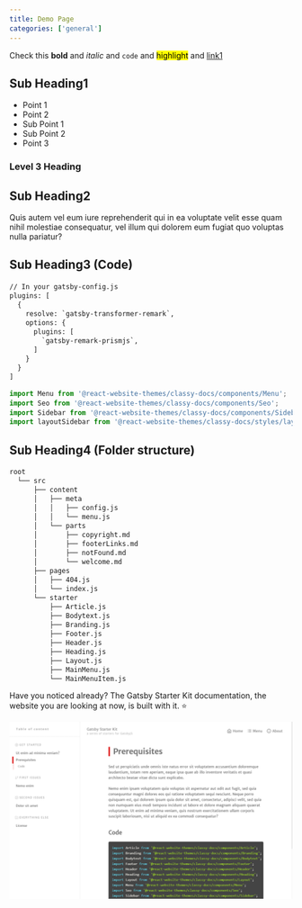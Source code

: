 ```yaml
---
title: Demo Page
categories: ['general']
---
```


Check this **bold** and _italic_ and ```code``` and <mark>highlight</mark> and [link1](https://google.com) 

## Sub Heading1

- Point 1
- Point 2
- Sub Point 1
- Sub Point 2
- Point 3 

### Level 3 Heading


## Sub Heading2

Quis autem vel eum iure reprehenderit qui in ea voluptate velit esse quam nihil molestiae consequatur, vel illum qui dolorem eum fugiat quo voluptas nulla pariatur?

## Sub Heading3 (Code)


```javascript{2,6-8}
// In your gatsby-config.js
plugins: [
  {
    resolve: `gatsby-transformer-remark`,
    options: {
      plugins: [
        `gatsby-remark-prismjs`,
      ]
    }
  }
]
```



```javascript
import Menu from '@react-website-themes/classy-docs/components/Menu';
import Seo from '@react-website-themes/classy-docs/components/Seo';
import Sidebar from '@react-website-themes/classy-docs/components/Sidebar';
import layoutSidebar from '@react-website-themes/classy-docs/styles/layoutSidebar';
```



## Sub Heading4 (Folder structure)

```
root
  └── src
      ├── content
      │   ├── meta
      │   │   ├── config.js
      │   │   └── menu.js
      │   └── parts
      │       ├── copyright.md
      │       ├── footerLinks.md
      │       ├── notFound.md
      │       └── welcome.md
      ├── pages
      │   ├── 404.js
      │   └── index.js
      └── starter
          ├── Article.js
          ├── Bodytext.js
          ├── Branding.js
          ├── Footer.js
          ├── Header.js
          ├── Heading.js
          ├── Layout.js
          ├── MainMenu.js
          └── MainMenuItem.js
```


Have you noticed already? The Gatsby Starter Kit documentation, the website you are looking at now, is built with it. :star:

![gatsby-starter-kit-classy-docs](./gatsby-starter-kit-classy-docs.png)
